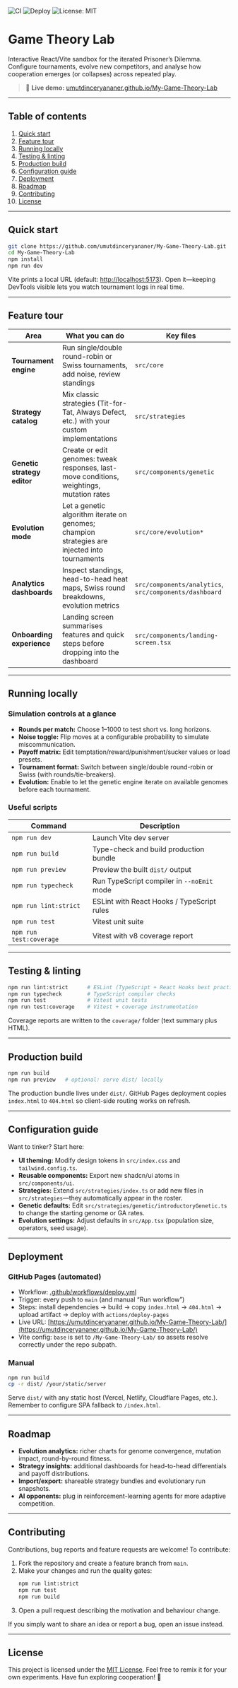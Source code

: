 ![CI](https://github.com/umutdinceryananer/My-Game-Theory-Lab/actions/workflows/ci.yml/badge.svg?branch=main)
![Deploy](https://github.com/umutdinceryananer/My-Game-Theory-Lab/actions/workflows/deploy.yml/badge.svg?branch=main)
![License: MIT](https://img.shields.io/badge/License-MIT-green.svg)

# Game Theory Lab

Interactive React/Vite sandbox for the iterated Prisoner’s Dilemma. Configure tournaments, evolve new competitors, and analyse how cooperation emerges (or collapses) across repeated play.

> 🔗 **Live demo:** [umutdinceryananer.github.io/My-Game-Theory-Lab](https://umutdinceryananer.github.io/My-Game-Theory-Lab/)

---

## Table of contents

1. [Quick start](#quick-start)
2. [Feature tour](#feature-tour)
3. [Running locally](#running-locally)
4. [Testing & linting](#testing--linting)
5. [Production build](#production-build)
6. [Configuration guide](#configuration-guide)
7. [Deployment](#deployment)
8. [Roadmap](#roadmap)
9. [Contributing](#contributing)
10. [License](#license)

---

## Quick start

```bash
git clone https://github.com/umutdinceryananer/My-Game-Theory-Lab.git
cd My-Game-Theory-Lab
npm install
npm run dev
```

Vite prints a local URL (default: <http://localhost:5173>). Open it—keeping DevTools visible lets you watch tournament logs in real time.

---

## Feature tour

| Area                         | What you can do                                                                                 | Key files |
| ---------------------------- | ------------------------------------------------------------------------------------------------ | --------- |
| **Tournament engine**       | Run single/double round-robin or Swiss tournaments, add noise, review standings                 | `src/core` |
| **Strategy catalog**        | Mix classic strategies (Tit-for-Tat, Always Defect, etc.) with your custom implementations      | `src/strategies` |
| **Genetic strategy editor** | Create or edit genomes: tweak responses, last-move conditions, weightings, mutation rates       | `src/components/genetic` |
| **Evolution mode**          | Let a genetic algorithm iterate on genomes; champion strategies are injected into tournaments   | `src/core/evolution*` |
| **Analytics dashboards**    | Inspect standings, head-to-head heat maps, Swiss round breakdowns, evolution metrics            | `src/components/analytics`, `src/components/dashboard` |
| **Onboarding experience**   | Landing screen summarises features and quick steps before dropping into the dashboard           | `src/components/landing-screen.tsx` |

---

## Running locally

### Simulation controls at a glance

- **Rounds per match:** Choose 1–1000 to test short vs. long horizons.
- **Noise toggle:** Flip moves at a configurable probability to simulate miscommunication.
- **Payoff matrix:** Edit temptation/reward/punishment/sucker values or load presets.
- **Tournament format:** Switch between single/double round-robin or Swiss (with rounds/tie-breakers).
- **Evolution:** Enable to let the genetic engine iterate on available genomes before each tournament.

### Useful scripts

| Command                | Description                                           |
| ---------------------- | ----------------------------------------------------- |
| `npm run dev`          | Launch Vite dev server                                |
| `npm run build`        | Type-check and build production bundle                |
| `npm run preview`      | Preview the built `dist/` output                      |
| `npm run typecheck`    | Run TypeScript compiler in `--noEmit` mode            |
| `npm run lint:strict`  | ESLint with React Hooks / TypeScript rules            |
| `npm run test`         | Vitest unit suite                                     |
| `npm run test:coverage`| Vitest with v8 coverage report                        |

---

## Testing & linting

```bash
npm run lint:strict      # ESLint (TypeScript + React Hooks best practices)
npm run typecheck        # TypeScript compiler checks
npm run test             # Vitest unit tests
npm run test:coverage    # Vitest + coverage instrumentation
```

Coverage reports are written to the `coverage/` folder (text summary plus HTML).

---

## Production build

```bash
npm run build
npm run preview   # optional: serve dist/ locally
```

The production bundle lives under `dist/`. GitHub Pages deployment copies `index.html` to `404.html` so client-side routing works on refresh.

---

## Configuration guide

Want to tinker? Start here:

- **UI theming:** Modify design tokens in `src/index.css` and `tailwind.config.ts`.
- **Reusable components:** Export new shadcn/ui atoms in `src/components/ui`.
- **Strategies:** Extend `src/strategies/index.ts` or add new files in `src/strategies`—they automatically appear in the roster.
- **Genetic defaults:** Edit `src/strategies/genetic/introductoryGenetic.ts` to change the starting genome or GA rates.
- **Evolution settings:** Adjust defaults in `src/App.tsx` (population size, operators, seed usage).

---

## Deployment

### GitHub Pages (automated)

- Workflow: [.github/workflows/deploy.yml](.github/workflows/deploy.yml)
- Trigger: every push to `main` (and manual “Run workflow”)
- Steps: install dependencies → build → copy `index.html` → `404.html` → upload artifact → deploy with `actions/deploy-pages`
- Live URL: [https://umutdinceryananer.github.io/My-Game-Theory-Lab/](https://umutdinceryananer.github.io/My-Game-Theory-Lab/)
- Vite config: `base` is set to `/My-Game-Theory-Lab/` so assets resolve correctly under the repo subpath.

### Manual

```bash
npm run build
cp -r dist/ /your/static/server
```

Serve `dist/` with any static host (Vercel, Netlify, Cloudflare Pages, etc.). Remember to configure SPA fallback to `/index.html`.

---

## Roadmap

- **Evolution analytics:** richer charts for genome convergence, mutation impact, round-by-round fitness.
- **Strategy insights:** additional dashboards for head-to-head differentials and payoff distributions.
- **Import/export:** shareable strategy bundles and evolutionary run snapshots.
- **AI opponents:** plug in reinforcement-learning agents for more adaptive competition.

---

## Contributing

Contributions, bug reports and feature requests are welcome! To contribute:

1. Fork the repository and create a feature branch from `main`.
2. Make your changes and run the quality gates:
   ```bash
   npm run lint:strict
   npm run test
   npm run build
   ```
3. Open a pull request describing the motivation and behaviour change.

If you simply want to share an idea or report a bug, open an issue instead.

---

## License

This project is licensed under the [MIT License](LICENSE). Feel free to remix it for your own experiments. Have fun exploring cooperation! 🙌
